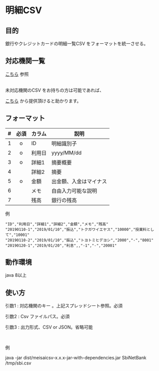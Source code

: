 # 明細CSV

## 目的
銀行やクレジットカードの明細一覧CSV をフォーマットを統一させる。


## 対応機関一覧
[こちら](https://docs.google.com/spreadsheets/d/1021phhLNDIy9s7eMswZIpa_rFGjDZUDvNZFGRp4-1HA)
参照

<br />
未対応機関のCSV をお持ちの方は可能であれば、

[こちら](https://goo.gl/forms/Ifcxad4SWH0DqLeV2)
から提供頂けると助かります。

## フォーマット

|#|必須|カラム   | 説明        |
|-|:--:|------- | ----------- |
|1| o  |ID      | 明細識別子   |
|2| o  |利用日  | yyyy/MM/dd  |
|3| o  |詳細1   | 摘要概要    |
|4|    |詳細2   | 摘要        |
|5| o  |金額   | 出金額、入金はマイナス |
|6|    |メモ   | 自由入力可能な説明 |
|7|    |残高   | 銀行の残高    |

例
```
"ID","利用日","詳細1","詳細2","金額","メモ","残高"
"20190110-1","2019/01/10","振込","トクガワイエヤス","10000","授業料として","10001"
"20190110-2","2019/01/10","振込","トヨトミヒデヨシ","2000","-","8001"
"20190120-1","2019/01/20","利息",,"-1","-","20001"
```



## 動作環境
java 8以上


## 使い方
引数1 : 対応機関のキー 。上記スプレッドシート参照。必須

引数2 : Csv ファイルパス。必須

引数3 : 出力形式、CSV or JSON。省略可能

 
<br/>

例

java -jar dist/meisaicsv-x.x.x-jar-with-dependencies.jar SbiNetBank /tmp/sbi.csv



